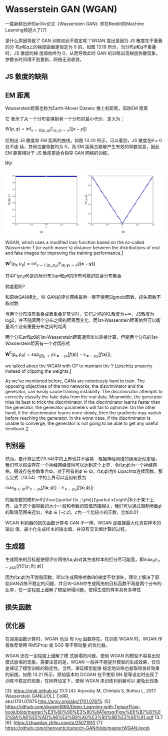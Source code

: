 

<!--
 * @version:
 * @Author:  StevenJokess https://github.com/StevenJokess
 * @Date: 2020-09-24 21:54:28
 * @LastEditors:  StevenJokess https://github.com/StevenJokess
 * @LastEditTime: 2020-12-17 19:58:15
 * @Description:
 * @TODO::
 * @Reference:
-->

# Wasserstein GAN (WGAN)

一篇新鲜出炉的arXiv论文《Wasserstein GAN》却在Reddit的Machine Learning频道火了[7]

是什么原因导致了 GAN 训练如此不稳定呢？WGAN 提出是因为 JS 散度在不重叠的分 布𝑝和𝑞上的梯度曲面是恒定为 0 的。如图 13.19 所示，当分布𝑝和𝑞不重叠时，JS 散度的梯 度值始终为 0，从而导致此时 GAN 的训练出现梯度弥散现象，参数长时间得不到更新，网络无法收敛。


## JS 散度的缺陷



## EM 距离

Wasserstein距离也称为Earth-Mover Distanc 推土机距离，简称EM 距离



它 表示了从一个分布变换到另一个分布的最小代价，定义为：

$W(p, q)=\inf _{v \sim \prod(p, q)} \mathbb{E}_{(x, y) \sim \gamma}[\|x-y\|]$



绘制出 JS 散度和 EM 距离的曲线，如图 13.20 所示，可以看到，JS 散度在𝜃 = 0处不连 续，其他位置导数均为 0，而 EM 距离总能够产生有效的导数信息，因此 EM 距离相对于 JS 散度更适合指导 GAN 网络的训练。

𝑊𝑝

![JS 散度和 EM 距离随𝜃变换曲线](img\JS_EM.jpg)

WGAN, which uses a modified loss function based on the so-called Wasserstein-1 (or earth mover's) distance between the distributions of real and fake images for improving the training performance.[1]

$\boldsymbol{W}^{1}\left(p_{\boldsymbol{r}}, p_{\theta}\right)=\inf _{\gamma \sim \Gamma\left(p_{r}, p_{\theta}\right)} \mathbb{E}_{(\boldsymbol{x}, \boldsymbol{y}) \sim \gamma}[\|\boldsymbol{x}-\boldsymbol{y}\|]$

其中Γ(𝑝𝑟,𝑝𝜃)是边际分布为𝑝𝑟和𝑝𝜃的所有可能的联合分布集合

梯度截断?

和原始GAN相比，W-GAN的评价网络最后一层不使用Sigmoid函数，损失函数不取对数

当两个分布没有重叠或者重叠非常少时，它们之间的KL散度为+∞，JS散度为log2，并不随着两个分布之间的距离而变化．而1st-Wasserstein距离依然可以衡量两个没有重叠分布之间的距离

两个分布𝑝𝑟和𝑝𝜃的1st-Wasserstein距离通常难以直接计算，但是两个分布的1st-Wasserstein距离有一个对偶形式

$\boldsymbol{W}^{1}\left(p_{\boldsymbol{r}}, p_{\theta}\right)=\sup _{\|f\|_{L} \leq 1}\left(\mathbb{E}_{\boldsymbol{x} \sim p_{r}}[f(\boldsymbol{x})]-\mathbb{E}_{\boldsymbol{x} \sim p_{\theta}}[f(\boldsymbol{x})]\right),$

we talked about the WGAN with GP to maintain the 1-Lipschitz property instead of clipping the weights.[1]


As we've mentioned before, GANs are notoriously hard to train. The opposing objectives of the two networks, the discriminator and the generator, can easily cause training instability. The discriminator attempts to correctly classify the fake data from the real data. Meanwhile, the generator tries its best to trick the discriminator. If the discriminator learns faster than the generator, the generator parameters will fail to optimize. On the other hand, if the discriminator learns more slowly, then the gradients may vanish before reaching the generator. In the worst case, if the discriminator is unable to converge, the generator is not going to be able to get any useful feedback.[2]
...

## 判别器

然而，要计算公式(13.54)中的上界也并不容易．根据神经网络的通用近似定理，我们可以假设存在一个神经网络使得可以达到这个上界．令𝑓(𝒙;𝜙)为一个神经网络，假设存在参数集合Φ，对于所有的𝜙 ∈ Φ，𝑓(𝒙;𝜙)为K-Lipschitz连续函数，那么公式（13.54）中的上界可以近似转换为

$\max _{\phi \in \Phi}\left(\mathbb{E}_{x \sim p_{r}}[f(\boldsymbol{x} ; \phi)]-\mathbb{E}_{x \sim p_{\theta}}[f(\boldsymbol{x} ; \phi)]\right)$




的偏导数的模$\left\|\frac{\partial f(x ; \phi)}{\partial x}\right\|$小于某个上界．由于这个偏导数的大小一般和参数的取值范围相关，我们可以通过限制参数𝜙的取值范围来近似，令𝜙 ∈ [−𝑐,𝑐]，𝑐为一个比较小的正数，比如0.01

WGAN 判别器的损失函数计算与 GAN 不一样，WGAN 是直接最大化真实样本的输出 值，最小化生成样本的输出值，并没有交叉熵计算的过程。




## 生成器

生成网络的目标是使得评价网络𝑓(𝒙;𝜙)对其生成样本的打分尽可能高，即$\max _{\theta} \mathbb{E}_{z \sim p(z)}[f(G(z ; \theta) ; \phi)]$


因为𝑓(𝒙;𝜙)为不饱和函数，所以生成网络参数𝜃的梯度不会消失，理论上解决了原始GAN训练不稳定的问题．并且W-GAN中生成网络的目标函数不再是两个分布的比率，在一定程度上缓解了模型坍塌问题，使得生成的样本具有多样性

## 损失函数

## 优化器

在误差函数计算时，WGAN 也没 有 log 函数存在。在训练 WGAN 时，WGAN 作者推荐使用 RMSProp 或 SGD 等不带动量 的优化器。



WGAN 还在一定程度上缓解了模 式崩塌的问题，使用 WGAN 的模型不容易出现模式崩塌的现象。需要注意的是，WGAN 一般并不能提升模型的生成效果，仅仅是保证了模型训练的稳定性。当然，保证模型能够 稳定地训练也是取得良好效果的前提。如图 13.21 所示，原始版本的 DCGAN 在不使用 BN 层等设定时出现了训练不稳定的现象，在同样设定下，使用 WGAN 来训练判别器可以 避免此现象





[1]: https://learning.oreilly.com/library/view/python-machine-learning/9781789955750/Text/Chapter_17.xhtml#_idParaDest-342
[2]: https://learning.oreilly.com/library/view/advanced-deep-learning/9781788629416/ch05.html
[3]: https://nndl.github.io/ 13.3
[4]: Arjovsky M, Chintala S, Bottou L, 2017. Wasserstein GAN[J/OL]. CoRR, abs/1701.07875.http://arxiv.org/abs/1701.07875.
[5]: https://github.com/dragen1860/Deep-Learning-with-TensorFlow-book/blob/master/%E3%80%90%E3%80%8ATensorFlow%E6%B7%B1%E5%BA%A6%E5%AD%A6%E4%B9%A0%E3%80%8B%E3%80%91.pdf 13.7
[6]: https://zhuanlan.zhihu.com/p/25071913
[7]: https://github.com/chenyuntc/pytorch-GAN/blob/master/WGAN.ipynb
